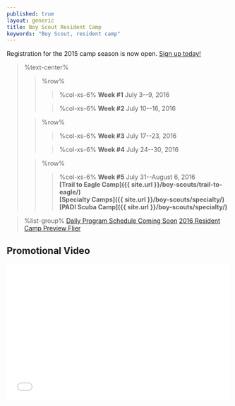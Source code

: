 ```yaml
---
published: true
layout: generic
title: Boy Scout Resident Camp
keywords: "Boy Scout, resident camp"
---
```


<div class="alert alert-info">
Registration for the 2015 camp season is now open.
<a href="{{ site.url }}/summer-camp/register/">
Sign up today!</a>
</div>

> %text-center%
>> %row%
>>> %col-xs-6%
>>> **Week #1**
>>> July 3--9, 2016
>>
>>> %col-xs-6%
>>> **Week #2**
>>> July 10--16, 2016
>
>> %row%
>>> %col-xs-6%
>>> **Week #3**
>>> July 17--23, 2016
>>
>>> %col-xs-6%
>>> **Week #4**
>>> July 24--30, 2016
>
>> %row%
>>> %col-xs-6%
>>> **Week #5**
>>> July 31--August 6, 2016<br/>
>>> **[Trail to Eagle Camp]({{ site.url }}/boy-scouts/trail-to-eagle/)**<br/>
>>> **[Specialty Camps]({{ site.url }}/boy-scouts/specialty/)**<br/>
>>> **[PADI Scuba Camp]({{ site.url }}/boy-scouts/specialty/)**


> %list-group%
> <a href="#" class="list-group-item">Daily Program Schedule Coming Soon</a>
> <a href="{{ site.url }}/pdf/2016/boy-scout-camp-preview.pdf" class="list-group-item">2016 Resident Camp Preview Flier</a>

## Promotional Video

<iframe style="max-width: 550px; width: 100%; height: 309px; border: none;" src="//www.youtube-nocookie.com/embed/oAwqKy70Io4?rel=0" allowfullscreen></iframe>
